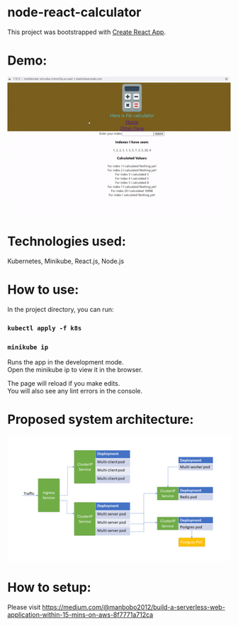﻿# node-react-calculator
This project was bootstrapped with [Create React App](https://github.com/facebook/create-react-app).

# Demo:
![image](https://github.com/manbobo2002/node-react-calculator-k8s/blob/master/demo.gif)  

# Technologies used:  
Kubernetes, Minikube, React.js, Node.js

# How to use:  
In the project directory, you can run:

### `kubectl apply -f k8s`
### `minikube ip`

Runs the app in the development mode.<br />
Open the minikube ip to view it in the browser.

The page will reload if you make edits.<br />
You will also see any lint errors in the console.

# Proposed system architecture:
![image](https://github.com/manbobo2002/node-react-calculator-k8s/blob/master/solution%20diagram.png)  


# How to setup:  
Please visit https://medium.com/@manbobo2012/build-a-serverless-web-application-within-15-mins-on-aws-8f7771a712ca  
